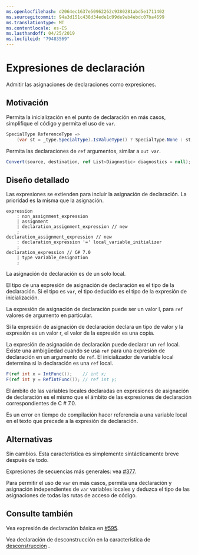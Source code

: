 ```yaml
---
ms.openlocfilehash: d2064ec1637e50962262c9380281abd5e1711402
ms.sourcegitcommit: 94a3d151c438d34ede1d99de9eb4ebdc07ba4699
ms.translationtype: MT
ms.contentlocale: es-ES
ms.lasthandoff: 04/25/2019
ms.locfileid: "79483569"
---
```

# <a name="declaration-expressions"></a>Expresiones de declaración

Admitir las asignaciones de declaraciones como expresiones.

## <a name="motivation"></a>Motivación
[motivation]: #motivation

Permita la inicialización en el punto de declaración en más casos, simplifique el código y permita el uso de `var`.

```csharp
SpecialType ReferenceType =>
    (var st = _type.SpecialType).IsValueType() ? SpecialType.None : st;
```

Permita las declaraciones de `ref` argumentos, similar a `out var`.

```csharp
Convert(source, destination, ref List<Diagnostic> diagnostics = null);
```

## <a name="detailed-design"></a>Diseño detallado
[design]: #detailed-design

Las expresiones se extienden para incluir la asignación de declaración. La prioridad es la misma que la asignación.

```antlr
expression
    : non_assignment_expression
    | assignment
    | declaration_assignment_expression // new
    ;
declaration_assignment_expression // new
    : declaration_expression '=' local_variable_initializer
    ;
declaration_expression // C# 7.0
    | type variable_designation
    ;
```

La asignación de declaración es de un solo local.

El tipo de una expresión de asignación de declaración es el tipo de la declaración.
Si el tipo es `var`, el tipo deducido es el tipo de la expresión de inicialización. 

La expresión de asignación de declaración puede ser un valor l, para `ref` valores de argumento en particular.

Si la expresión de asignación de declaración declara un tipo de valor y la expresión es un valor r, el valor de la expresión es una copia.

La expresión de asignación de declaración puede declarar un `ref` local.
Existe una ambigüedad cuando se usa `ref` para una expresión de declaración en un argumento de `ref`.
El inicializador de variable local determina si la declaración es una `ref` local.

```csharp
F(ref int x = IntFunc());    // int x;
F(ref int y = RefIntFunc()); // ref int y;
```

El ámbito de las variables locales declaradas en expresiones de asignación de declaración es el mismo que el ámbito de las expresiones de declaración correspondientes de C # 7.0.

Es un error en tiempo de compilación hacer referencia a una variable local en el texto que precede a la expresión de declaración.

## <a name="alternatives"></a>Alternativas
[alternatives]: #alternatives
Sin cambios. Esta característica es simplemente sintácticamente breve después de todo.

Expresiones de secuencias más generales: vea [#377](https://github.com/dotnet/csharplang/issues/377).

Para permitir el uso de `var` en más casos, permita una declaración y asignación independientes de `var` variables locales y deduzca el tipo de las asignaciones de todas las rutas de acceso de código.

## <a name="see-also"></a>Consulte también
[see-also]: #see-also
Vea expresión de declaración básica en [#595](https://github.com/dotnet/csharplang/issues/595).

Vea declaración de desconstrucción en la característica de [desconstrucción](https://github.com/dotnet/roslyn/blob/master/docs/features/deconstruction.md) .
